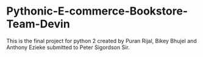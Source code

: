 # Pythonic-E-commerce-Bookstore-Team-Devin
This is the final project for python 2 created by Puran Rijal, Bikey Bhujel and Anthony Ezieke submitted to Peter Sigordson Sir. 
